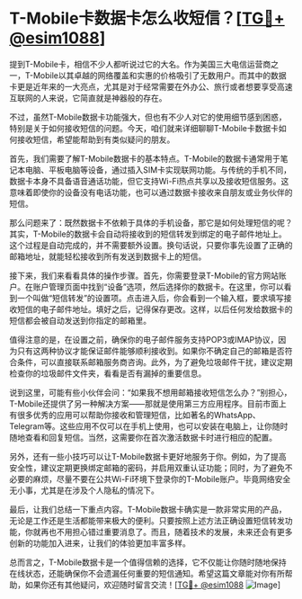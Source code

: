 # T-Mobile卡数据卡怎么收短信？[[TG💪+ @esim1088](https://t.me/s/esim1088)]

提到T-Mobile卡，相信不少人都听说过它的大名。作为美国三大电信运营商之一，T-Mobile以其卓越的网络覆盖和实惠的价格吸引了无数用户。而其中的数据卡更是近年来的一大亮点，尤其是对于经常需要在外办公、旅行或者想要享受高速互联网的人来说，它简直就是神器般的存在。

不过，虽然T-Mobile数据卡功能强大，但也有不少人对它的使用细节感到困惑，特别是关于如何接收短信的问题。今天，咱们就来详细聊聊T-Mobile卡数据卡如何接收短信，希望能帮助到有类似疑问的朋友。

首先，我们需要了解T-Mobile数据卡的基本特点。T-Mobile的数据卡通常用于笔记本电脑、平板电脑等设备，通过插入SIM卡实现联网功能。与传统的手机不同，数据卡本身不具备语音通话功能，但它支持Wi-Fi热点共享以及接收短信服务。这意味着即使你的设备没有电话功能，也可以通过数据卡接收来自朋友或业务伙伴的短信。

那么问题来了：既然数据卡不依赖于具体的手机设备，那它是如何处理短信的呢？其实，T-Mobile的数据卡会自动将接收到的短信转发到绑定的电子邮件地址上。这个过程是自动完成的，并不需要额外设置。换句话说，只要你事先设置了正确的邮箱地址，就能轻松接收到所有发送到数据卡上的短信。

接下来，我们来看看具体的操作步骤。首先，你需要登录T-Mobile的官方网站账户。在账户管理页面中找到“设备”选项，然后选择你的数据卡。在这里，你可以看到一个叫做“短信转发”的设置项。点击进入后，你会看到一个输入框，要求填写接收短信的电子邮件地址。填好之后，记得保存更改。这样，以后任何发给数据卡的短信都会被自动发送到你指定的邮箱里。

值得注意的是，在设置之前，确保你的电子邮件服务支持POP3或IMAP协议，因为只有这两种协议才能保证邮件能够顺利接收到。如果你不确定自己的邮箱是否符合条件，可以直接联系邮箱服务商咨询。此外，为了避免垃圾邮件干扰，建议定期检查你的垃圾邮件文件夹，看看是否有漏掉的重要信息。

说到这里，可能有些小伙伴会问：“如果我不想用邮箱接收短信怎么办？”别担心，T-Mobile还提供了另一种解决方案——那就是使用第三方应用程序。目前市面上有很多优秀的应用可以帮助你接收和管理短信，比如著名的WhatsApp、Telegram等。这些应用不仅可以在手机上使用，也可以安装在电脑上，让你随时随地查看和回复短信。当然，这需要你在首次激活数据卡时进行相应的配置。

另外，还有一些小技巧可以让T-Mobile数据卡更好地服务于你。例如，为了提高安全性，建议定期更换绑定邮箱的密码，并启用双重认证功能；同时，为了避免不必要的麻烦，尽量不要在公共Wi-Fi环境下登录你的T-Mobile账户。毕竟网络安全无小事，尤其是在涉及个人隐私的情况下。

最后，让我们总结一下重点内容。T-Mobile数据卡确实是一款非常实用的产品，无论是工作还是生活都能带来极大的便利。只要按照上述方法正确设置短信转发功能，你就再也不用担心错过重要消息了。而且，随着技术的发展，未来还会有更多创新的功能加入进来，让我们的体验更加丰富多样。

总而言之，T-Mobile数据卡是一个值得信赖的选择，它不仅能让你随时随地保持在线状态，还能确保你不会遗漏任何重要的短信通知。希望这篇文章能对你有所帮助，如果你还有其他疑问，欢迎随时留言交流！[[TG💪+ @esim1088](https://t.me/s/esim1088) ![Image](https://i.postimg.cc/4NQfJmqS/Snipaste-2025-05-13-00-14-12.png)]